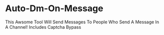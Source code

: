 # Auto-Dm-On-Message
This Awsome Tool Will Send Messages To People Who Send A Message In A Channel! Includes Captcha Bypass
